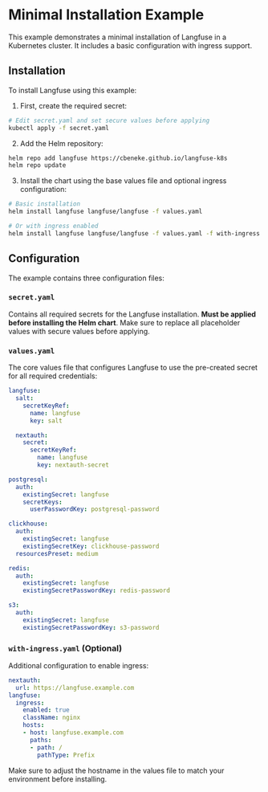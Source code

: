 # Minimal Installation Example

This example demonstrates a minimal installation of Langfuse in a Kubernetes cluster. It includes a basic configuration with ingress support.

## Installation

To install Langfuse using this example:

1. First, create the required secret:
```bash
# Edit secret.yaml and set secure values before applying
kubectl apply -f secret.yaml
```

2. Add the Helm repository:
```bash
helm repo add langfuse https://cbeneke.github.io/langfuse-k8s
helm repo update
```

3. Install the chart using the base values file and optional ingress configuration:
```bash
# Basic installation
helm install langfuse langfuse/langfuse -f values.yaml

# Or with ingress enabled
helm install langfuse langfuse/langfuse -f values.yaml -f with-ingress.yaml
```

## Configuration

The example contains three configuration files:

### `secret.yaml`
Contains all required secrets for the Langfuse installation. **Must be applied before installing the Helm chart**. Make sure to replace all placeholder values with secure values before applying.

### `values.yaml`
The core values file that configures Langfuse to use the pre-created secret for all required credentials:
```yaml
langfuse:
  salt:
    secretKeyRef:
      name: langfuse
      key: salt

  nextauth:
    secret:
      secretKeyRef:
        name: langfuse
        key: nextauth-secret

postgresql:
  auth:
    existingSecret: langfuse
    secretKeys:
      userPasswordKey: postgresql-password

clickhouse:
  auth:
    existingSecret: langfuse
    existingSecretKey: clickhouse-password
  resourcesPreset: medium

redis:
  auth:
    existingSecret: langfuse
    existingSecretPasswordKey: redis-password

s3:
  auth:
    existingSecret: langfuse
    existingSecretPasswordKey: s3-password
```

### `with-ingress.yaml` (Optional)
Additional configuration to enable ingress:
```yaml
nextauth:
  url: https://langfuse.example.com
langfuse:
  ingress:
    enabled: true
    className: nginx
    hosts:
    - host: langfuse.example.com
      paths:
      - path: /
        pathType: Prefix
```

Make sure to adjust the hostname in the values file to match your environment before installing.
